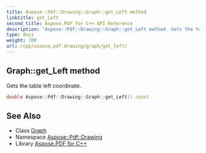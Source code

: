 ```yaml
---
title: Aspose::Pdf::Drawing::Graph::get_Left method
linktitle: get_Left
second_title: Aspose.PDF for C++ API Reference
description: 'Aspose::Pdf::Drawing::Graph::get_Left method. Gets the table left coordinate in C++.'
type: docs
weight: 700
url: /cpp/aspose.pdf.drawing/graph/get_left/
---
```

## Graph::get_Left method


Gets the table left coordinate.

```cpp
double Aspose::Pdf::Drawing::Graph::get_Left() const
```

## See Also

* Class [Graph](../)
* Namespace [Aspose::Pdf::Drawing](../../)
* Library [Aspose.PDF for C++](../../../)
